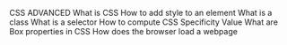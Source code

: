 CSS ADVANCED 
What is CSS
How to add style to an element
What is a class
What is a selector
How to compute CSS Specificity Value
What are Box properties in CSS
How does the browser load a webpage


